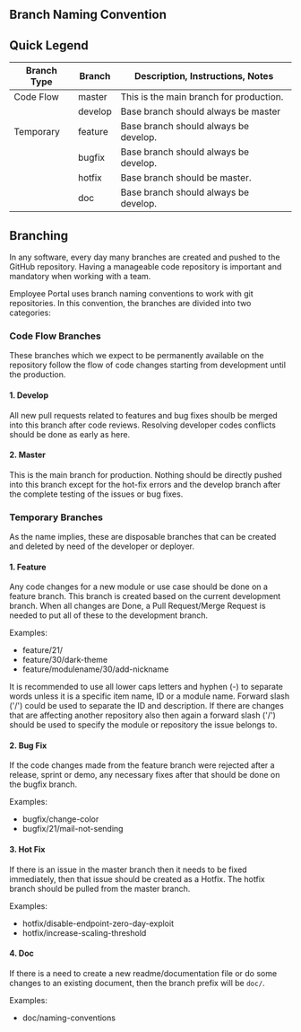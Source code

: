 ## Branch Naming Convention

## Quick Legend
<table>
  <thead>
    <tr>
      <th>Branch Type</th>
      <th>Branch</th>
      <th>Description, Instructions, Notes</th>
    </tr>
  </thead>
  <tbody>
    <tr>
      <td>Code Flow</td>
      <td>master</td>
      <td>This is the main branch for production.</td>
    </tr>
    <tr>
      <td></td>
      <td>develop</td>
      <td>Base branch should always be master </td>
    </tr>
    <tr>
      <td>Temporary</td>
      <td>feature</td>
      <td>Base branch should always be develop.</td>
    </tr>
    <tr>
      <td></td>
      <td>bugfix</td>
      <td>Base branch should always be develop.</td>
    </tr>
    <tr>
      <td></td>
      <td>hotfix</td>
      <td>Base branch should be master.</td>
    </tr>
    <tr>
      <td></td>
      <td>doc</td>
      <td>Base branch should always be develop.</td>
    </tr>
  </tbody>
</table>

## Branching

In any software, every day many branches are created and pushed to the GitHub repository. Having a manageable code repository is important and mandatory when working with a team.

Employee Portal uses branch naming conventions to work with git repositories. 
In this convention, the branches are divided into two categories:

### Code Flow Branches 
These branches which we expect to be permanently available on the repository follow the flow of code changes starting from development until the production.

#### 1. Develop
All new pull requests related to features and bug fixes shoulb be merged into this branch after code reviews. Resolving developer codes conflicts should be done as early as here.

#### 2. Master
This is the main branch for production. Nothing should be directly pushed into this branch except for the hot-fix errors and the develop branch after the complete testing of the issues or bug fixes.
    
### Temporary Branches 
As the name implies, these are disposable branches that can be created and deleted by need of the developer or deployer.
#### 1. Feature
Any code changes for a new module or use case should be done on a feature branch. This branch is created based on the current development branch. When all changes are Done, a Pull Request/Merge Request is needed to put all of these to the development branch.
		
Examples:
- feature/21/
- feature/30/dark-theme
- feature/modulename/30/add-nickname


It is recommended to use all lower caps letters and hyphen (-) to separate words unless it is a specific item name, ID or a module name. Forward slash ('/') could be used to separate the ID and description.
If there are changes that are affecting another repository also then again a forward slash ('/') should be used to specify the module or repository the issue belongs to.


#### 2. Bug Fix
If the code changes made from the feature branch were rejected after a release, sprint or demo, any necessary fixes after that should be done on the bugfix branch.
		
Examples:
- bugfix/change-color
- bugfix/21/mail-not-sending

#### 3. Hot Fix
If there is an issue in the master branch then it needs to be  fixed immediately, then that issue should be created as a Hotfix. The hotfix branch should be pulled from the master branch. 
		
Examples:
- hotfix/disable-endpoint-zero-day-exploit
- hotfix/increase-scaling-threshold

#### 4. Doc
If there is a need to create a new readme/documentation file or do some changes to an existing document, then the branch prefix will be `doc/`.

Examples:
- doc/naming-conventions

